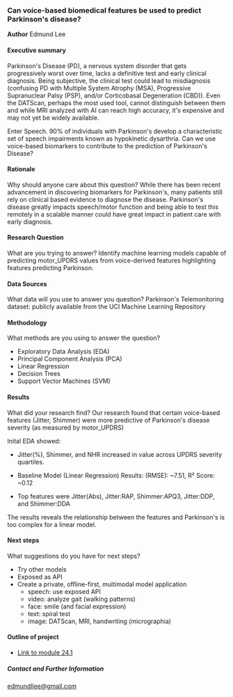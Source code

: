 ### Can voice-based biomedical features be used to predict Parkinson's disease?

**Author**
Edmund Lee

#### Executive summary
Parkinson's Disease (PD), a nervous system disorder that gets progressively worst over time, lacks a definitive test and early clinical diagnosis. Being subjective, the clinical test could lead to misdiagnosis (confusing PD with Multiple System Atrophy (MSA), Progressive Supranuclear Palsy (PSP), and/or Corticobasal Degeneration (CBD)). Even the DATScan, perhaps the most used tool, cannot distinguish between them and while MRI analyzed with AI can reach high accuracy, it's expensive and may not yet be widely available.

Enter Speech. 90% of individuals with Parkinson's develop a characteristic set of speech impairments known as hypokinetic dysarthria. Can we use voice-based biomarkers to contribute to the prediction of Parkinson's Disease?


#### Rationale
Why should anyone care about this question?
While there has been recent advancement in discovering biomarkers for Parkinson's, many patients still rely on clinical based evidence to diagnose the disease. 
Parkinson's disease greatly impacts speech/motor function and being able to test this remotely in a scalable manner could have great impact in patient care with early diagnosis.

#### Research Question
What are you trying to answer?
Identify machine learning models capable of predicting motor_UPDRS values from voice-derived features highlighting features predicting Parkinson.

#### Data Sources
What data will you use to answer you question?
Parkinson's Telemonitoring dataset: publicly available from the UCI Machine Learning Repository

#### Methodology
What methods are you using to answer the question?
* Exploratory Data Analysis (EDA)
* Principal Component Analysis (PCA)
* Linear Regression
* Decision Trees
* Support Vector Machines (SVM)

#### Results
What did your research find?
Our research found that certain voice-based features (Jitter, Shimmer) were more predictive of Parkinson's disease severity (as measured by motor_UPDRS)

Inital EDA showed:

* Jitter(%), Shimmer, and NHR increased in value across UPDRS severity quartiles.

* Baseline Model (Linear Regression) Results: (RMSE): ~7.51, R² Score: ~0.12 

* Top features were Jitter(Abs), Jitter:RAP, Shimmer:APQ3, Jitter:DDP, and Shimmer:DDA

The results reveals the relationship between the features and Parkinson's is too complex for a linear model.

#### Next steps
What suggestions do you have for next steps?


* Try other models 
* Exposed as API
* Create a private, offline-first, multimodal model application
    * speech: use exposed API
    * video: analyze gait (walking patterns)
    * face: smile (and facial expression)
    * text: spiral test
    * image: DATScan, MRI, handwriting (micrographia)
 


#### Outline of project

- [Link to module 24.1](https://github.com/edmundllee/uc-berkeley-ml-ai/blob/main/capstone/module-24/notebooks/parkinson_prediction.ipynb)

##### Contact and Further Information
edmundllee@gmail.com
